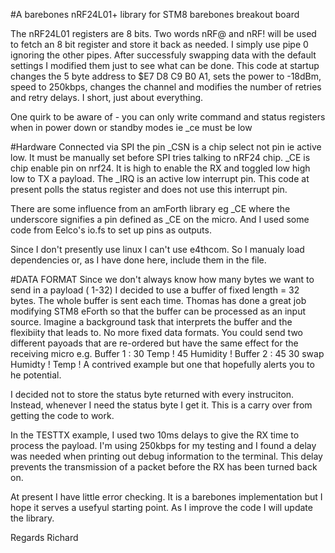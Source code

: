 #A barebones nRF24L01+ library for STM8 barebones breakout board

The nRF24L01 registers are 8 bits. Two words nRF@ and nRF! will be used to fetch an 8 bit register and store it back as needed. I simply use pipe 0 ignoring the other pipes. After successfuly swapping data with the default settings I modified them just to see what can be done. 
This code at startup changes the 5 byte address to $E7 D8 C9 B0 A1, sets the power to -18dBm, speed to 250kbps, changes the channel and modifies the number of retries and retry delays. I short, just about everything.

One quirk to be aware of - you can only write command and status registers when in power down or standby modes ie _ce must be low

#Hardware
Connected via SPI the pin _CSN is a chip select not pin ie active low. It must be manually set before SPI tries talking to nRF24 chip. _CE is chip enable pin on nrf24. It is high to enable the RX and toggled low high low to TX a payload.
The _IRQ is an active low interrupt pin. This code at present polls the status register and does not use this interrupt pin.

There are some influence from an amForth library eg _CE where the underscore signifies a pin defined as _CE on the micro. And I used some code from Eelco's io.fs to set up pins as outputs.

Since I don't presently use linux I can't use e4thcom. So I manualy load dependencies or, as I have done here, include them in the file.

#DATA FORMAT
Since we don't always know how many bytes we want to send in a payload ( 1-32) I decided to use a buffer of fixed length = 32 bytes. The whole buffer is sent each time. Thomas has done a great job modifying STM8 eForth so that the buffer can be processed as an input source. Imagine a background task that interprets the buffer and the flexibiity that leads to. No more fixed data formats. You could send two different payoads that are re-ordered but have the same effect for the receiving micro e.g.
Buffer 1 :  30 Temp ! 45 Humidity !
Buffer 2 :  45 30 swap Humidty ! Temp !
A contrived example but one that hopefully alerts you to he potential.

I decided not to store the status byte returned with every instruciton. Instead, whenever I need the status byte I get it. This is a carry over from getting the code to work. 

In the TESTTX example, I used two 10ms delays to give the RX time to process the payload. I'm using 250kbps for my testing and I found a delay was needed when printing out debug information to the terminal. This delay prevents the transmission of a packet before the RX has been turned back on. 

At present I have little error checking. It is a barebones implementation but I hope it serves a usefyul starting point. As I improve the code I will update the library.

Regards
Richard
